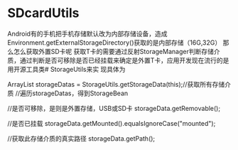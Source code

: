 # SDcardUtils

 Android有的手机把手机存储默认改为内部存储设备，造成Environment.getExternalStorageDirectory()获取的是内部存储（16G,32G）
 那么怎么获取外置SD卡呢
 获取T卡的需要通过反射StorageManager判断存储介质，通过判断是否可移除是否已经挂载来确定是外置T卡，应用开发现在流行的是用开源工具类# StorageUtils来实  现具体为

ArrayList<StorageBean> storageDatas = StorageUtils.getStorageData(this);//获取所有存储介质
//遍历storageDatas，得到StorageBean

//是否可移除，是则是外置存储，USB或SD卡
storageData.getRemovable();

//是否已挂载
storageData.getMounted().equalsIgnoreCase("mounted");

//获取此存储介质的真实路径
storageData.getPath();



